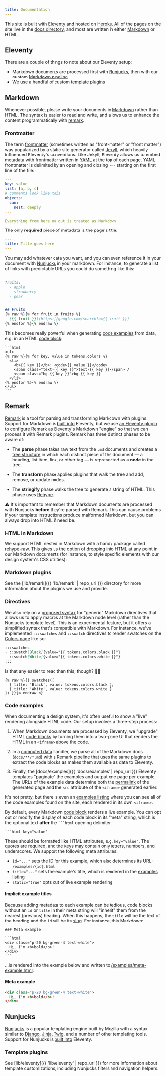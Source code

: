 ```yaml
---
title: Documentation
---
```


This site is built with [Eleventy] and hosted on [Heroku]. All of the pages on
the site live in the [docs directory](../..), and most are written in either
[Markdown] or HTML.

## Eleventy
There are a couple of things to note about our Eleventy setup:

- Markdown documents are processed first with [Nunjucks](#nunjucks), then
  with our custom [Markdown pipeline](#remark)
- We use a handful of custom [template plugins](#template-plugins)

## Markdown
Whenever possible, please write your documents in [Markdown] rather than HTML.
The syntax is easier to read and write, and allows us to enhance the content
programmatically with [remark](#remark).

### Frontmatter
The term [frontmatter][] (sometimes written as "front-matter" or "front
matter") was popularized by a static site generator called [Jekyll], which
heavily influenced Eleventy's conventions. Like Jekyll, Eleventy allows us to
embed metadata with frontmatter written in [YAML] at the top of each page.
YAML frontmatter is delimited by an opening and closing `---` starting on the
first line of the file:

```yaml
---
key: value
list: [a, b, c]
# comments look like this
objects:
  can:
    nest: deeply
---

Everything from here on out is treated as Markdown.
```

The only **required** piece of metadata is the page's title:

```yaml
---
title: Title goes here
---
```

You may add whatever data you want, and you can even reference it in your
document with [Nunjucks](#nunjucks) in your markdown. For instance, to generate
a list of links with predictable URLs you could do something like this:


```md
---
fruits:
  - apple
  - strawberry
  - pear
---

## Fruits
{% raw %}{% for fruit in fruits %}
- [{{ fruit }}](https://google.com/search?q={{ fruit }})
{% endfor %}{% endraw %}
```

This becomes really powerful when generating [code examples](#code-examples)
from data, e.g. in an HTML [code block]:

    ```html
    <ul>
    {% raw %}{% for key, value in tokens.colors %}
      <li>
        <b>{{ key }}</b>: <code>{{ value }}</code>
        <span class="text-{{ key }}">text-{{ key }}</span> /
        <span class="bg-{{ key }}">bg-{{ key }}
      </li>
    {% endfor %}{% endraw %}
    </ul>
    ```

## Remark
[Remark] is a tool for parsing and transforming Markdown with plugins. Support
for Markdown is [built into][eleventy markdown] Eleventy, but we use [an
Eleventy plugin](https://npm.im/@fec/eleventy-plugin-remark) to configure
Remark as Eleventy's Markdown "engine" so that we can process it with Remark
plugins. Remark has three distinct phases to be aware of:

- The **parse** phase takes raw text from the `.md` documents and creates a
  [tree structure][AST] in which each distinct piece of the document &mdash; a
  heading, list item, link, or other tag &mdash; is represented as a **node**
  in the tree.

- The **transform** phase applies plugins that walk the tree and add, remove,
  or update nodes.

- The **stringify** phase walks the tree to generate a string of HTML. This
  phase uses [Rehype].

⚠️ It's important to remember that Markdown documents are processed with Nunjucks
**before** they're parsed with Remark. This can cause problems if your template
instructions produce malformed Markdown, but you can always drop into HTML if
need be.

### HTML in Markdown
We support HTML nested in Markdown with a handy package called [rehype-raw].
This gives us the option of dropping into HTML at any point in our Markdown
documents (for instance, to style specific elements with our design system's
CSS utilities):

### Markdown plugins
See the [lib/remark]({{ 'lib/remark' | repo_url }}) directory for more
information about the plugins we use and provide.

### Directives
We also rely on a [proposed syntax][markdown directives] for "generic" Markdown
directives that allows us to apply macros at the Markdown node level (rather
than the Nunjucks template level). This is an experimental feature, but it offers
a simplified syntax that's compatible with Markdown. For instance, we've
implemented `:::swatches` and `::swatch` directives to render swatches on the
[Colors page](/foundations/color/) like so:

```md
:::swatches
- ::swatch[Black]{value="{{ tokens.colors.black }}"}
- ::swatch[White]{value="{{ tokens.colors.white }}"}
:::
```

Is that any easier to read than this, though?  🤷‍♀️

```django
{% raw %}{{ swatches([
  { title: 'Black', value: tokens.colors.black },
  { title: 'White', value: tokens.colors.white }
]) }}{% endraw %}
```

### Code examples
When documenting a design system, it's often useful to show a "live" rendering
alongside HTML code. Our setup involves a three-step process:

1. When Markdown documents are processed by Eleventy, we "upgrade" HTML [code
   blocks][code block] by turning them into a two-pane UI that renders the HTML
   in an `<iframe>` above the code.

2. In a [computed data] handler, we parse all of the Markdown docs
   (`docs/**/*.md`) with a Remark pipeline that uses the same plugins to
   extract the code blocks as makes them available as data to Eleventy.

3. Finally, the [docs/examples]({{ 'docs/examples' | repo_url }}) Eleventy
   templates "paginate" the examples and output one page per example. The URLs
   of the example data determine both the [permalink] of the generated page and
   the `src` attribute of the `<iframe>` generated earlier.

It's not pretty, but there is even an [examples listing](/examples) where you
can see all of the code examples found on the site, each rendered in its own
`<iframe>`.

By default, every Markdown [code block] renders a live example. You can opt out
or modify the display of each code block in its "meta" string, which is the
optional text **after** the <code>```html</code> opening delimiter:

    ```html key="value"

These should be formatted like HTML attributes, e.g. `key="value"`. The quotes
are required, and the keys may contain only letters, numbers, and underscores.
We support the following meta attributes:

- `id="..."` sets the ID for this example, which also determines its URL:
  `/examples/{id}.html`
- `title="..."` sets the example's title, which is rendered in the [examples
  listing](/examples)
- `static="true"` opts out of live example rendering

#### Implicit example titles
Because adding metadata to each example can be tedious, code blocks without an
`id` or `title` in their meta string will "inherit" them from the nearest
(previous) heading. When this happens, the `title` will be the text of the
heading and the `id` will be its [slug][remark-slug]. For instance, this
Markdown:

    ### Meta example
    
    ```html
    <div class="p-20 bg-green-4 text-white">
      Hi, I'm <b>bold</b>!
    </div>
    ```

...is rendered into the example below and written to
[/examples/meta-example.html](/examples/meta-example.html):

#### Meta example
```html
<div class="p-20 bg-green-4 text-white">
  Hi, I'm <b>bold</b>!
</div>
```

## Nunjucks
[Nunjucks] is a popular templating engine built by Mozilla with a syntax
similar to [Django], [Jinja], [Twig], and a number of other templating tools.
Support for Nunjucks is [built into][eleventy nunjucks] Eleventy.

### Template plugins
See [lib/eleventy]({{ 'lib/eleventy' | repo_url }}) for more information about
template customizations, including Nunjucks filters and navigation helpers.

[eleventy]: https://www.11ty.dev
[heroku]: https://heroku.com
[jekyll]: https://jekyllrb.com
[markdown]: https://www.markdownguide.org
[frontmatter]: https://jekyllrb.com/docs/front-matter/
[remark]: https://remark.js.org/
[rehype]: https://github.com/rehypejs/rehype#readme
[nunjucks]: https://mozilla.github.io/nunjucks/
[yaml]: https://yaml.org/
[django]: https://docs.djangoproject.com/en/3.2/ref/templates/language/
[jinja]: https://palletsprojects.com/p/jinja/
[twig]: https://twig.symfony.com/
[eleventy nunjucks]: https://www.11ty.dev/docs/languages/nunjucks/
[eleventy markdown]: https://www.11ty.dev/docs/languages/markdown/
[ast]: https://en.wikipedia.org/wiki/Abstract_syntax_tree
[markdown directives]: https://talk.commonmark.org/t/generic-directives-plugins-syntax/444
[code block]: https://docs.github.com/en/github/writing-on-github/working-with-advanced-formatting/creating-and-highlighting-code-blocks
[computed data]: https://www.11ty.dev/docs/data-computed/
[permalink]: https://www.11ty.dev/docs/permalinks/
[remark-slug]: https://github.com/remarkjs/remark-slug#readme
[rehype-raw]: https://github.com/rehypejs/rehype-raw#readme
